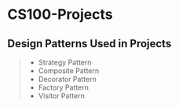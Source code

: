 # CS100-Projects


## Design Patterns Used in Projects
> - Strategy Pattern
> - Composite Pattern
> - Decorator Pattern
> - Factory Pattern
> - Visitor Pattern 
